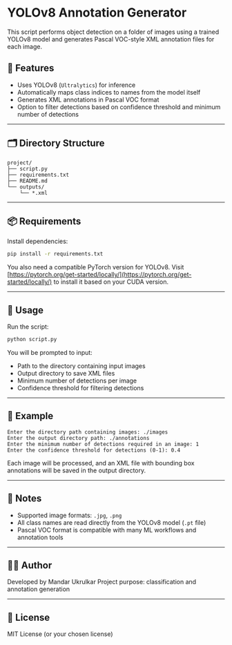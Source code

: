 # YOLOv8 Annotation Generator

This script performs object detection on a folder of images using a trained YOLOv8 model and generates Pascal VOC-style XML annotation files for each image.

## 🧠 Features

- Uses YOLOv8 (`Ultralytics`) for inference
- Automatically maps class indices to names from the model itself
- Generates XML annotations in Pascal VOC format
- Option to filter detections based on confidence threshold and minimum number of detections

---

## 🗂️ Directory Structure

```
project/
├── script.py
├── requirements.txt
├── README.md
└── outputs/
    └── *.xml
```

---

## 📦 Requirements

Install dependencies:

```bash
pip install -r requirements.txt
```

You also need a compatible PyTorch version for YOLOv8. Visit [https://pytorch.org/get-started/locally/](https://pytorch.org/get-started/locally/) to install it based on your CUDA version.

---

## 🚀 Usage

Run the script:

```bash
python script.py
```

You will be prompted to input:
- Path to the directory containing input images
- Output directory to save XML files
- Minimum number of detections per image
- Confidence threshold for filtering detections

---

## 📁 Example

```
Enter the directory path containing images: ./images
Enter the output directory path: ./annotations
Enter the minimum number of detections required in an image: 1
Enter the confidence threshold for detections (0-1): 0.4
```

Each image will be processed, and an XML file with bounding box annotations will be saved in the output directory.

---

## 📝 Notes

- Supported image formats: `.jpg`, `.png`
- All class names are read directly from the YOLOv8 model (`.pt` file)
- Pascal VOC format is compatible with many ML workflows and annotation tools

---

## 🧑‍💻 Author

Developed by Mandar Ukrulkar 
Project purpose:  classification and annotation generation

---

## 📜 License

MIT License (or your chosen license)
